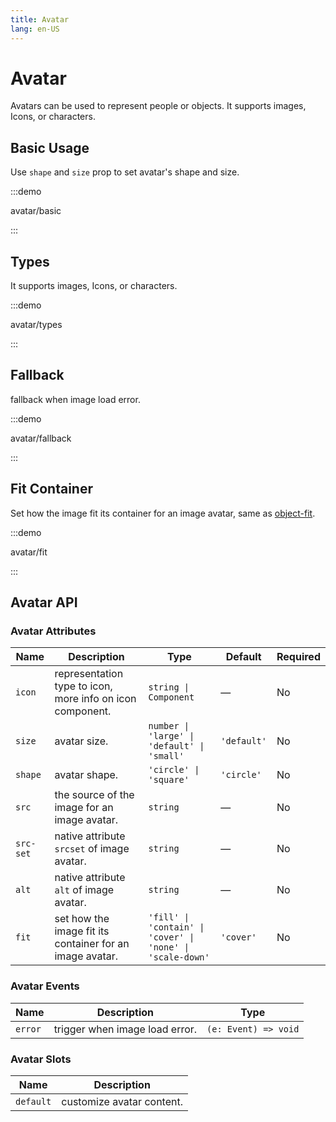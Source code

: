 ```yaml
---
title: Avatar
lang: en-US
---
```


# Avatar

Avatars can be used to represent people or objects. It supports images, Icons, or characters.

## Basic Usage

Use `shape` and `size` prop to set avatar's shape and size.

:::demo

avatar/basic

:::

## Types

It supports images, Icons, or characters.

:::demo

avatar/types

:::

## Fallback

fallback when image load error.

:::demo

avatar/fallback

:::

## Fit Container

Set how the image fit its container for an image avatar, same as [object-fit](https://developer.mozilla.org/en-US/docs/Web/CSS/object-fit).

:::demo

avatar/fit

:::

## Avatar API

### Avatar Attributes

| Name      | Description                                               | Type                                                       | Default     | Required |
| --------- | --------------------------------------------------------- | ---------------------------------------------------------- | ----------- | -------- |
| `icon`    | representation type to icon, more info on icon component. | `string \| Component`                                      | —           | No       |
| `size`    | avatar size.                                              | `number \| 'large' \| 'default' \| 'small'`                | `'default'` | No       |
| `shape`   | avatar shape.                                             | `'circle' \| 'square'`                                     | `'circle'`  | No       |
| `src`     | the source of the image for an image avatar.              | `string`                                                   | —           | No       |
| `src-set` | native attribute `srcset` of image avatar.                | `string`                                                   | —           | No       |
| `alt`     | native attribute `alt` of image avatar.                   | `string`                                                   | —           | No       |
| `fit`     | set how the image fit its container for an image avatar.  | `'fill' \| 'contain' \| 'cover' \| 'none' \| 'scale-down'` | `'cover'`   | No       |

### Avatar Events

| Name    | Description                    | Type                 |
| ------- | ------------------------------ | -------------------- |
| `error` | trigger when image load error. | `(e: Event) => void` |

### Avatar Slots

| Name      | Description               |
| --------- | ------------------------- |
| `default` | customize avatar content. |
